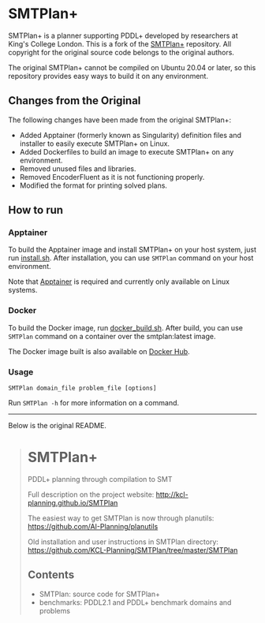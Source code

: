 # SMTPlan+

SMTPlan+ is a planner supporting PDDL+ developed by researchers at King's College London.
This is a fork of the [SMTPlan+](https://github.com/KCL-Planning/SMTPlan) repository.
All copyright for the original source code belongs to the original authors.

The original SMTPlan+ cannot be compiled on Ubuntu 20.04 or later, so this repository provides easy ways to build it on any environment.

## Changes from the Original

The following changes have been made from the original SMTPlan+:

- Added Apptainer (formerly known as Singularity) definition files and installer to easily execute SMTPlan+ on Linux.
- Added Dockerfiles to build an image to execute SMTPlan+ on any environment.
- Removed unused files and libraries.
- Removed EncoderFluent as it is not functioning properly.
- Modified the format for printing solved plans.

## How to run
### Apptainer

To build the Apptainer image and install SMTPlan+ on your host system, just run [install.sh](install.sh).
After installation, you can use `SMTPlan` command on your host environment.

Note that [Apptainer](https://apptainer.org/) is required and currently only available on Linux systems.

### Docker

To build the Docker image, run [docker_build.sh](docker_build.sh).
After build, you can use `SMTPlan` command on a container over the smtplan:latest image.

The Docker image built is also available on [Docker Hub](https://hub.docker.com/r/conjikidow/smtplan).

### Usage

```
SMTPlan domain_file problem_file [options]
```

Run `SMTPlan -h` for more information on a command.


---

Below is the original README.

> # SMTPlan+
> PDDL+ planning through compilation to SMT
>
> Full description on the project website:
> http://kcl-planning.github.io/SMTPlan
>
> The easiest way to get SMTPlan is now through planutils:
> https://github.com/AI-Planning/planutils
>
> Old installation and user instructions in SMTPlan directory:
> https://github.com/KCL-Planning/SMTPlan/tree/master/SMTPlan
>
> ## Contents
>
> - SMTPlan: source code for SMTPlan+
> - benchmarks: PDDL2.1 and PDDL+ benchmark domains and problems